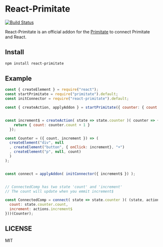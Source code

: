 # React-Primitate
[![Build Status](https://travis-ci.org/YooShibu/React-Primitate.svg?branch=master)](https://travis-ci.org/YooShibu/React-Primitate)

React-Primitate is an official addon for the [Primitate](https://github.com/YooShibu/Primitate)
to connect Primitate and React.

## Install

```sh
npm install react-primitate
```

## Example

```js
const { createElement } = require("react");
const startPrimitate = require("primitate").default;
const initConnector = require("react-primitate").default;

const { createAction, applyAddon } = startPrimitate({ counter: { count: 0 } });


const increment$ = createAction( state => state.counter )( counter => {
    return { count: counter.count + 1 }
  });

const Counter = ({ count, increment }) => (
  createElement("div", null
  , createElement("button", { onClick: increment}, "+")
  , createElement("p", null, count)
  )
);


const connect = applyAddon( initConnector({ increment$ }) );


// ConnectedComp has two state 'count' and 'increment'
// The count will update when you emmit increment$

const ConnectedComp = connect( state => state.counter )( (state, actions) => ({
  count: state.counter.count,
  increment: actions.increment$
}))(Counter);
```

## LICENSE
MIT